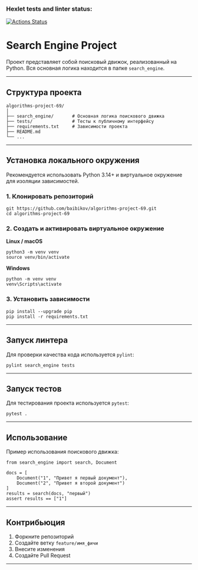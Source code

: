 ### Hexlet tests and linter status:

[![Actions Status](https://github.com/baibikov/algorithms-project-69/actions/workflows/hexlet-check.yml/badge.svg)](https://github.com/baibikov/algorithms-project-69/actions)

# Search Engine Project

Проект представляет собой поисковый движок, реализованный на Python.
Вся основная логика находится в папке `search_engine`.

---

## Структура проекта

```
algorithms-project-69/
│
├── search_engine/       # Основная логика поискового движка
├── tests/               # Тесты к публичному интерфейсу
├── requirements.txt     # Зависимости проекта
├── README.md
└── ...
```

---

## Установка локального окружения

Рекомендуется использовать Python 3.14+ и виртуальное окружение для изоляции зависимостей.

### 1. Клонировать репозиторий

```
git https://github.com/baibikov/algorithms-project-69.git
cd algorithms-project-69
```

### 2. Создать и активировать виртуальное окружение

**Linux / macOS**

```
python3 -m venv venv
source venv/bin/activate
```

**Windows**

```
python -m venv venv
venv\Scripts\activate
```

### 3. Установить зависимости

```
pip install --upgrade pip
pip install -r requirements.txt
```

---

## Запуск линтера

Для проверки качества кода используется `pylint`:

```
pylint search_engine tests
```

---

## Запуск тестов

Для тестирования проекта используется `pytest`:

```
pytest .
```

---

## Использование

Пример использования поискового движка:

```
from search_engine import search, Document

docs = [
    Document("1", "Привет я первый документ"),
    Document("2", "Привет я второй документ")
]
results = search(docs, "первый")
assert results == ["1"]
```

---

## Контрибьюция

1. Форкните репозиторий
2. Создайте ветку `feature/имя_фичи`
3. Внесите изменения
4. Создайте Pull Request

---

